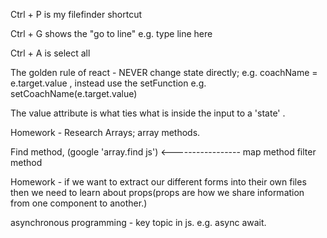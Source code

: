 Ctrl + P is my filefinder shortcut

Ctrl + G shows the "go to line" e.g. type line here

Ctrl + A is select all

The golden rule of react - NEVER change state directly; e.g. coachName = e.target.value , instead use the setFunction e.g. setCoachName(e.target.value)

The value attribute is what ties what is inside the input to a 'state' . 

Homework -
Research Arrays; array methods. 

Find method, (google 'array.find js') <-----------------
map method
filter method


Homework - if we want to extract our different forms into their own files then we need to learn about props(props are how we share information from one component to another.)



asynchronous programming - key topic in js. e.g. async await.
